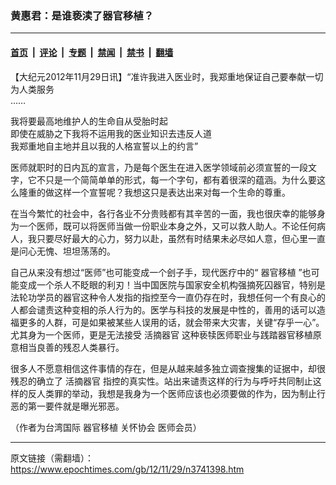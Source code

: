 ### 黄惠君：是谁亵渎了器官移植？

---

#### [首页](../../../..?n3741398) &nbsp;|&nbsp; [评论](../../../../../epoch-comment?n3741398) &nbsp;|&nbsp; [专题](../../../../../epoch-special?n3741398) &nbsp;|&nbsp; [禁闻](../../../../../epoch-news?n3741398) &nbsp;|&nbsp; [禁书](../../../../../books?n3741398) &nbsp;|&nbsp; [翻墙](https://github.com/gfw-breaker/nogfw/blob/master/README.md?n3741398)


<div class="post_content" id="artbody" itemprop="articleBody">
 <!-- article content begin -->
 <p>
  【大纪元2012年11月29日讯】“准许我进入医业时，我郑重地保证自己要奉献一切为人类服务
  <br/>
  ……
 </p>
 <p>
  我将要最高地维护人的生命自从受胎时起
  <br/>
  即使在威胁之下我将不运用我的医业知识去违反人道
  <br/>
  我郑重地自主地并且以我的人格宣誓以上的约言”
 </p>
 <p>
  医师就职时的日内瓦的宣言，乃是每个医生在进入医学领域前必须宣誓的一段文字，它不只是一个简简单单的形式，每一个字句，都有着很深的蕴涵。为什么要这么隆重的做这样一个宣誓呢？我想这只是表达出来对每一个生命的尊重。
 </p>
 <p>
  在当今繁忙的社会中，各行各业不分贵贱都有其辛苦的一面，我也很庆幸的能够身为一个医师，既可以将医师当做一份职业本身之外，又可以救人助人。不论任何病人，我只要尽好最大的心力，努力以赴，虽然有时结果未必尽如人意，但心里一直是问心无愧、坦坦荡荡的。
 </p>
 <p>
  自己从来没有想过“医师”也可能变成一个刽子手，现代医疗中的“
  <ok href="https://www.epochtimes.com/gb/tag/%E5%99%A8%E5%AE%98%E7%A7%BB%E6%A4%8D.html">
   器官移植
  </ok>
  ”也可能变成一个杀人不眨眼的利刃！当中国医院与国家安全机构强摘死囚器官，特别是法轮功学员的器官这种令人发指的指控至今一直仍存在时，我想任何一个有良心的人都会谴责这种变相的杀人行为的。医学与科技的发展是中性的，善用的话可以造福更多的人群，可是如果被某些人误用的话，就会带来大灾害，关键“存乎一心”。尤其身为一个医师，更是无法接受
  <ok href="https://www.epochtimes.com/gb/tag/%E6%B4%BB%E6%91%98%E5%99%A8%E5%AE%98.html">
   活摘器官
  </ok>
  这种亵犊医师职业与践踏器官移植原意相当良善的残忍人类暴行。
 </p>
 <p>
  很多人不愿意相信这件事情的存在，但是从越来越多独立调查搜集的证据中，却很残忍的确立了
  <ok href="https://www.epochtimes.com/gb/tag/%E6%B4%BB%E6%91%98%E5%99%A8%E5%AE%98.html">
   活摘器官
  </ok>
  指控的真实性。站出来谴责这样的行为与呼吁共同制止这样的反人类罪的举动，我想是我身为一个医师应该也必须要做的作为，因为制止行恶的第一要件就是曝光邪恶。
 </p>
 <p>
  （作者为台湾国际
  <ok href="https://www.epochtimes.com/gb/tag/%E5%99%A8%E5%AE%98%E7%A7%BB%E6%A4%8D.html">
   器官移植
  </ok>
  关怀协会 医师会员）
 </p>
 <!-- article content end -->
 <div id="below_article_ad">
 </div>
</div>


---

原文链接（需翻墙）：https://www.epochtimes.com/gb/12/11/29/n3741398.htm